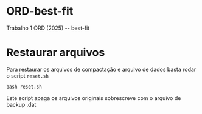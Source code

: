 # ORD-best-fit
Trabalho 1 ORD (2025)  --  best-fit


# Restaurar arquivos
Para restaurar os arquivos de compactação e arquivo de dados basta rodar o script `reset.sh`

```
bash reset.sh
```

Este script apaga os arquivos originais sobrescreve com o arquivo de backup .dat
